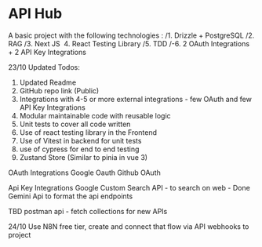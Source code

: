 # **API Hub**
A basic project with the following technologies :
/1. ⁠Drizzle + PostgreSQL
/2. ⁠RAG
/3. Next JS  ⁠
4. React Testing Library
/5. ⁠⁠TDD
/-6. 2 ⁠OAuth Integrations + 2 API Key Integrations

23/10 Updated Todos:
1. Updated Readme
2. GitHub repo link (Public)
3. ⁠Integrations with 4-5 or more external integrations - few OAuth and few API Key Integrations 
4. Modular maintainable code with reusable logic 
5. ⁠Unit tests to cover all code written 
6. ⁠Use of react testing library in the Frontend 
7. ⁠Use of Vitest in backend for unit tests 
8. use of cypress for end to end testing
9. Zustand Store (Similar to pinia in vue 3)


OAuth Integrations
Google Oauth
Github OAuth

Api Key Integrations
Google Custom Search API - to search on web - Done
Gemini Api to format the api endpoints

TBD
postman api                 -   fetch collections for new APIs

24/10
Use N8N free tier, create and connect that flow via API webhooks to project